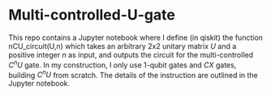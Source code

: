 # Multi-controlled-U-gate
This repo contains a Jupyter notebook where I define (in qiskit) the function nCU_circuit(U,n) which takes an arbitrary 2x2 unitary matrix $U$ and a positive integer $n$ as input, and outputs the circuit for the multi-controlled $C^nU$ gate. In my construction, I only use 1-qubit gates and $CX$ gates, building $C^nU$ from scratch. The details of the instruction are outlined in the Jupyter notebook. 

